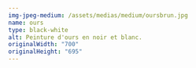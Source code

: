 ```yaml
---
img-jpeg-medium: /assets/medias/medium/oursbrun.jpg
name: ours
type: black-white
alt: Peinture d'ours en noir et blanc.
originalWidth: "700"
originalHeight: "695"
---
```

